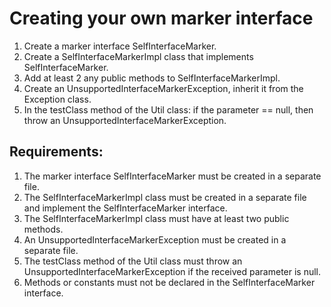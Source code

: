 # Creating your own marker interface

1. Create a marker interface SelfInterfaceMarker.
2. Create a SelfInterfaceMarkerImpl class that implements SelfInterfaceMarker.
3. Add at least 2 any public methods to SelfInterfaceMarkerImpl.
4. Create an UnsupportedInterfaceMarkerException, inherit it from the Exception class.
5. In the testClass method of the Util class: if the parameter == null, then 
	throw an UnsupportedInterfaceMarkerException.


## Requirements:
1. The marker interface SelfInterfaceMarker must be created in a separate file.
2. The SelfInterfaceMarkerImpl class must be created in a separate file and 
	implement the SelfInterfaceMarker interface.
3. The SelfInterfaceMarkerImpl class must have at least two public methods.
4. An UnsupportedInterfaceMarkerException must be created in a separate file.
5. The testClass method of the Util class must throw an 
	UnsupportedInterfaceMarkerException if the received parameter is null.
6. Methods or constants must not be declared in the SelfInterfaceMarker interface.